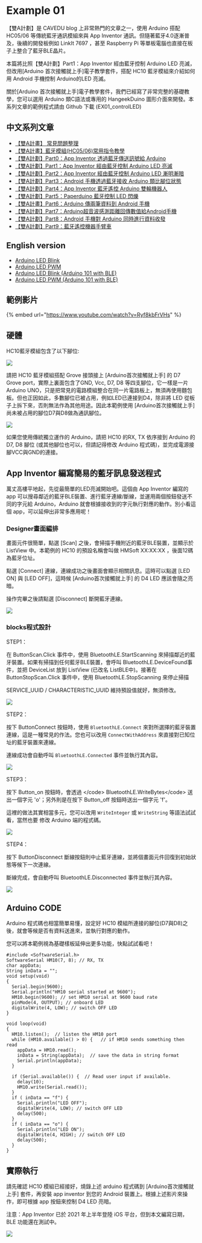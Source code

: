 # Example 01

【雙A計劃】是 CAVEDU blog 上非常熱門的文章之一，使用 Arduino 搭配 HC05/06 等傳統藍牙通訊模組來與 App Inventor 通訊。但隨著藍牙4.0逐漸普及，後續的開發板例如 LinkIt 7697 ，甚至 Raspberry Pi 等單板電腦也直接在板子上整合了藍牙BLE晶片。

本篇將比照【雙A計劃】Part1：App Inventor 經由藍牙控制 Arduino LED 亮滅，但改用\[Arduino 首次接觸就上手]電子教學套件，搭配 HC10 藍牙模組來介紹如何用 Android 手機控制 Arduino的LED 亮滅。

關於\[Arduino 首次接觸就上手]電子教學套件，我們已經寫了非常完整的基礎教學，您可以選用 Arduino 類C語法或專用的 HangeekDuino 圖形介面來開發。本系列文章的範例程式請由 Github 下載 (EX01\_controlLED)

## 中文系列文章

* [【雙A計畫】 常見問題整理](https://blog.cavedu.com/2015/02/19/arduino-app-faq/)
* [【雙A計畫】藍牙模組(HC05/06)常用指令教學](https://blog.cavedu.com/2017/10/18/hc05-hc06/)
* [【雙A計劃】Part0：App Inventor 透過藍牙傳送訊號給 Arduino](https://blog.cavedu.com/2013/11/08/appinventorandarduinowithbluetooth/)
* [【雙A計劃】Part1：App Inventor 經由藍牙控制 Arduino LED 亮滅](http://wp.me/p3T9Qk-2Ln)
* [【雙A計劃】Part2：App Inventor 經由藍牙控制 Arduino LED 漸明漸暗](http://blog.cavedu.com/appinventor-%E5%9C%96%E5%BD%A2%E5%8C%96android/appinventorandarduinowithbluetooth2/)
* [【雙A計劃】Part3：Android 手機透過藍牙接收 Arduino 類比腳位狀態](http://blog.cavedu.com/appinventor-%E5%9C%96%E5%BD%A2%E5%8C%96android/appinventorandarduinowithbluetooth3/)
* [【雙A計劃】Part4：App Inventor 藍牙遙控 Arduino 雙輪機器人](https://blog.cavedu.com/2014/05/22/arduino_robot_bt_app/)
* [【雙A計劃】Part5：Paperduino 藍牙控制 LED 閃爍](https://blog.cavedu.com/2014/12/07/paperduino_bt_led/)
* [【雙A計畫】Part6：Arduino 傳兩筆資料到 Android 手機](https://blog.cavedu.com/2015/04/05/arduino-multidata-to-app/)
* [【雙A計劃】Part7：Arduino超音波感測距離回傳數值給Android手機](https://blog.cavedu.com/2015/06/06/ultrasonic-to-app/)
* [【雙A計劃】Part8：Android 手機對 Arduino 同時進行資料收發](https://blog.cavedu.com/2015/07/23/arduino-app-send-receive/)
* [【雙A計劃】Part9：藍牙遙控機器手臂車](https://blog.cavedu.com/2015/12/25/aaplan-part9-bluetooth-mearmcar/)

## English version

* [Arduino LED Blink](http://www.appinventor.tw/arduino_bt_blink)
* [Arduino LED PWM](http://www.appinventor.tw/arduino_bt_pwm)
* [Arduino LED Blink (Arduino 101 with BLE)](http://www.appinventor.tw/ble_lesson1\_blink)
* [Arduino LED PWM (Arduino 101 with BLE)](http://www.appinventor.tw/ble_lesson2\_pwm)

## 範例影片

{% embed url="https://www.youtube.com/watch?v=Ryf8kbFrVHs" %}

## 硬體

HC10藍牙模組包含了以下腳位:

![](https://image.cavedu.com/media/2021/05/01-1-2048x1097.jpg)

請把 HC10 藍牙模組搭配 Grove 接頭接上 \[Arduino首次接觸就上手] 的 D7 Grove port，實際上裏面包含了GND, Vcc, D7, D8 等四支腳位，它一樣是一片 Arduino UNO，只是把常見的電路模組整合在同一片電路板上，無須再使用麵包板。但也正因如此，多數腳位已被占用，例如LED已連接到D4，除非將 LED 從板子上拆下來，否則無法作為其他用途。因此本範例使用 \[Arduino首次接觸就上手] 尚未被占用的腳位D7與D8做為通訊腳位。

![](https://image.cavedu.com/media/2021/05/02-1-2048x1548.jpg)

如果您使用傳統獨立運作的 Arduino，請把 HC10 的RX, TX 依序接到 Arduino 的 D7, D8 腳位 (或其他腳位也可以，但請記得修改 Arduino 程式碼)，並完成電源接腳VCC與GND的連接。

## App Inventor 編寫簡易的藍牙訊息發送程式

萬丈高樓平地起，先從最簡單的LED亮滅開始吧。這個由 App Inventor 編寫的 app 可以搜尋鄰近的藍牙BLE裝置、進行藍牙連線/斷線，並運用兩個按鈕發送不同的字元給 Arduino，Arduino 就會根據接收到的字元執行對應的動作。別小看這個 app，可以延伸出非常多應用呢！

### Designer畫面編排

畫面元件很簡單，點選 \[Scan] 之後，會掃描手機附近的藍牙BLE裝置，並顯示於 ListView 中。本範例的 HC10 的預設名稱會叫做 HMSoft XX:XX:XX ，後面12碼為藍牙位址。

點選 \[Connect] 連線，連線成功之後畫面會顯示相關訊息。這時可以點選 \[LED ON] 與 \[LED OFF]，這時候 \[Arduino首次接觸就上手] 的 D4 LED 應該會隨之亮暗。

操作完畢之後請點選 \[Disconnect] 斷開藍牙連線。

![](https://image.cavedu.com/media/2021/05/03-1.png)

### blocks程式設計

STEP1：

在 ButtonScan.Click 事件中，使用 BluetoothLE.StartScanning 來掃描鄰近的藍牙裝置。如果有掃描到任何藍牙BLE裝置，會呼叫 BluetoothLE.DeviceFound事件，並把 DeviceList 放到 ListView (已改名 ListBLE中)。接著在 ButtonStopScan.Click 事件中，使用 BluetoothLE.StopScanning 來停止掃描

SERVICE_UUID / CHARACTERISTIC_UUID 維持預設值就好，無須修改。

![](https://image.cavedu.com/media/2021/05/04-1.png)

STEP2：

按下 ButtonConnect 按鈕時，使用 `BluetoothLE.Connect` 來對所選擇的藍牙裝置連線，這是一種常見的作法。您也可以改用  `ConnectWithAddress` 來直接對已知位址的藍牙裝置來連線。

連線成功會自動呼叫 `BluetoothLE.Connected` 事件並執行其內容。

![](https://image.cavedu.com/media/2021/05/05-1.png)

STEP3：

按下 Button_on 按鈕時，會透過 \</code> BluetoothLE.WriteBytes\</code> 送出一個字元 'o'；另外則是在按下 Button_off 按鈕時送出一個字元 'f'。

這裡的做法其實相當多元，您可以改用 `WriteInteger` 或 `WriteString` 等語法試試看，當然也要 修改 Arduino 端的程式碼。

![](https://image.cavedu.com/media/2021/05/06-1.png)

STEP4：

按下 ButtonDisconnect 斷線按鈕則中止藍牙連線，並將個畫面元件回復到初始狀態等候下一次連線。

斷線完成，會自動呼叫 BluetoothLE.Disconnected 事件並執行其內容。

![](https://image.cavedu.com/media/2021/05/07-1.png)

## Arduino CODE

Arduino 程式碼也相當簡單易懂，設定好 HC10 模組所連接的腳位(D7與D8)之後，就會等候是否有資料送進來，並執行對應的動作。

您可以將本範例視為基礎樣板延伸出更多功能，快點試試看吧！

```
#include <SoftwareSerial.h>
SoftwareSerial HM10(7, 8); // RX, TX
char appData;
String inData = "";
void setup(void)
{
  Serial.begin(9600);
  Serial.println("HM10 serial started at 9600");
  HM10.begin(9600); // set HM10 serial at 9600 baud rate
  pinMode(4, OUTPUT); // onboard LED
  digitalWrite(4, LOW); // switch OFF LED
}

void loop(void)
{
  HM10.listen();  // listen the HM10 port
  while (HM10.available() > 0) {   // if HM10 sends something then read
    appData = HM10.read();
    inData = String(appData);  // save the data in string format
    Serial.println(appData);
  }

  if (Serial.available()) {  // Read user input if available.
    delay(10);
    HM10.write(Serial.read());
  }
  if ( inData == "f") {
    Serial.println("LED OFF");
    digitalWrite(4, LOW); // switch OFF LED
    delay(500);
  }
  if ( inData == "o") {
    Serial.println("LED ON");
    digitalWrite(4, HIGH); // switch OFF LED
    delay(500);
  }
}
```

## 實際執行

請先確認 HC10 模組已經接好，燒錄上述 arduino 程式碼到 \[Arduino首次接觸就上手] 套件，再安裝 app inventor 到您的 Android 裝置上。根據上述影片來操作，即可根據 app 按鈕來控制 D4 LED 亮暗。

注意：App Inventor 已於 2021 年上半年登陸 iOS 平台，但到本文編寫日期，BLE 功能還在測試中。

![](https://image.cavedu.com/media/2021/05/08-1.png)
